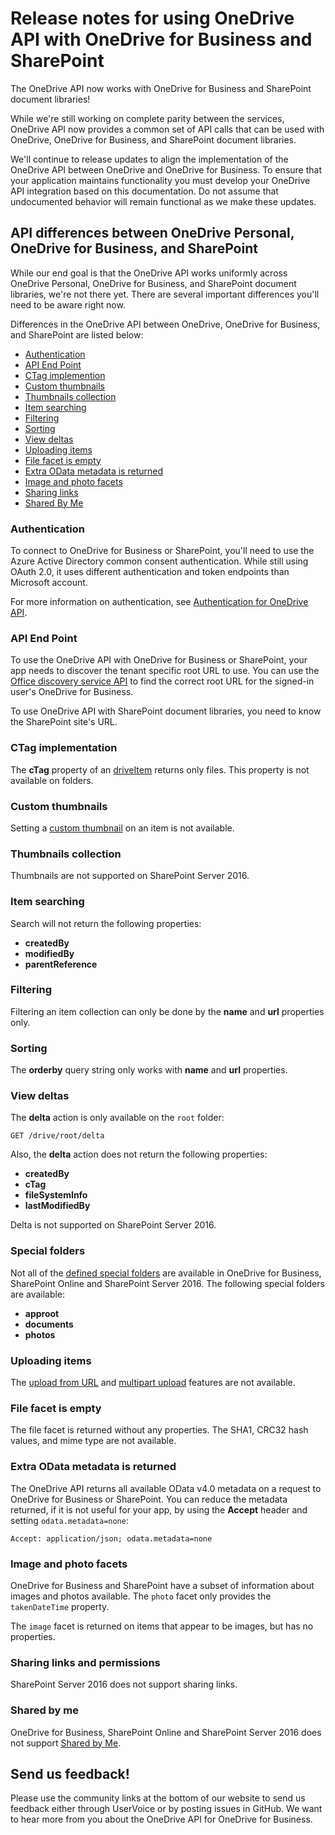 # Release notes for using OneDrive API with OneDrive for Business and SharePoint

The OneDrive API now works with OneDrive for Business and SharePoint document libraries!

While we're still working on complete parity between the services, OneDrive API
now provides a common set of API calls that can be used with OneDrive, OneDrive
for Business, and SharePoint document libraries.

We'll continue to release updates to align the implementation of the
OneDrive API between OneDrive and OneDrive for Business. To ensure that your
application maintains functionality you must develop your OneDrive API
integration based on this documentation. Do not assume that undocumented
behavior will remain functional as we make these updates.

## API differences between OneDrive Personal, OneDrive for Business, and SharePoint

While our end goal is that the OneDrive API works uniformly across OneDrive Personal,
OneDrive for Business, and SharePoint document libraries, we're not there yet.
There are several important differences you'll need to be aware right now.

Differences in the OneDrive API between OneDrive, OneDrive for Business, and SharePoint
are listed below:

* [Authentication](#authentication)
* [API End Point](#api-end-point)
* [CTag implemention](#ctag-implementation)
* [Custom thumbnails](#custom-thumbnails)
* [Thumbnails collection](#thumbnails-collection)
* [Item searching](#item-searching)
* [Filtering](#filtering)
* [Sorting](#sorting)
* [View deltas](#view-deltas)
* [Uploading items](#uploading-items)
* [File facet is empty](#file-facet-is-empty)
* [Extra OData metadata is returned](#extra-odata-metadata-is-returned)
* [Image and photo facets](#image-and-photo-facets)
* [Sharing links](#sharing-links-and-permissions)
* [Shared By Me](#shared-by-me)

### Authentication

To connect to OneDrive for Business or SharePoint, you'll need to use the Azure Active Directory
common consent authentication. While still using OAuth 2.0, it uses different
authentication and token endpoints than Microsoft account.

For more information on authentication, see [Authentication for OneDrive API](../auth/readme.md).

### API End Point

To use the OneDrive API with OneDrive for Business or SharePoint, your app needs
to discover the tenant specific root URL to use. You can use the [Office discovery service API][discover-api]
to find the correct root URL for the signed-in user's OneDrive for Business.

To use OneDrive API with SharePoint document libraries, you need to know
the SharePoint site's URL.

[discover-api]: https://msdn.microsoft.com/en-us/office/office365/api/discovery-service-rest-operations

### CTag implementation

The **cTag** property of an [driveItem](../resources/item.md) returns only files. This property is not available on folders.

### Custom thumbnails

Setting a [custom thumbnail](../items/thumbnails.md) on an item is not available.

### Thumbnails collection

Thumbnails are not supported on SharePoint Server 2016.

### Item searching

Search will not return the following properties:

* **createdBy**
* **modifiedBy**
* **parentReference**

### Filtering

Filtering an item collection can only be done by the **name** and **url** properties only.

### Sorting

The **orderby** query string only works with **name** and **url** properties.

### View deltas

The **delta** action is only available on the `root` folder:

```http
GET /drive/root/delta
```

Also, the **delta** action does not return the following properties:

* **createdBy**
* **cTag**
* **fileSystemInfo**
* **lastModifiedBy**

Delta is not supported on SharePoint Server 2016.

### Special folders

Not all of the [defined special folders](../items/special_folders.md) are
available in OneDrive for Business, SharePoint Online and SharePoint Server 2016. The following special folders are available:

* **approot**
* **documents**
* **photos**

### Uploading items

The [upload from URL](../items/upload_url.md) and [multipart upload](../items/upload_post.md)
features are not available.

### File facet is empty

The file facet is returned without any properties. The SHA1, CRC32 hash values, and mime type are not available.

### Extra OData metadata is returned

The OneDrive API returns all available OData v4.0 metadata on a request to
OneDrive for Business or SharePoint. You can reduce the metadata returned, if
it is not useful for your app, by using the **Accept** header and setting
`odata.metadata=none`:

```
Accept: application/json; odata.metadata=none
```

### Image and photo facets

OneDrive for Business and SharePoint have a subset of information about images
and photos available. The `photo` facet only provides the `takenDateTime` property.

The `image` facet is returned on items that appear to be images, but has no properties.

### Sharing links and permissions

SharePoint Server 2016 does not support sharing links.

### Shared by me

OneDrive for Business, SharePoint Online and SharePoint Server 2016 does not support [Shared by Me](../drives/shared_by_me.md).

## Send us feedback!

Please use the community links at the bottom of our website to send us feedback
either through UserVoice or by posting issues in GitHub. We want to hear more
from you about the OneDrive API for OneDrive for Business.

<!-- {
  "type": "#page.annotation",
  "description": "Read more about the differences in using OneDrive API with OneDrive for Business",
  "keywords": "release,notes,onedrive,onedrive for business,od4b,odb,files api,files api v2",
  "section": "documentation",
  "tocPath": "OneDrive for Business/Release Notes"
} -->
